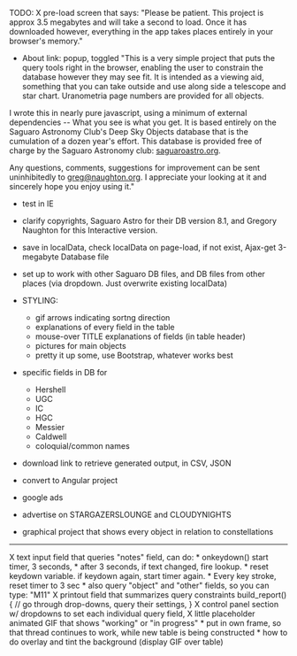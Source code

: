 
TODO:
  X pre-load screen that says: "Please be patient. This project is approx 3.5 megabytes and will take a second to load. Once it has downloaded however, everything in the app takes places entirely in your browser's memory."

  - About link: popup, toggled
    "This is a very simple project that puts the query tools right in the browser, enabling the user to constrain the database however they may see fit. It is intended as a viewing aid, something that you can take outside and use along side a telescope and star chart. Uranometria page numbers are provided for all objects. 

I wrote this in nearly pure javascript, using a minimum of external dependencies -- What you see is what you get. It is based entirely on the Saguaro Astronomy Club's Deep Sky Objects database that is the cumulation of a dozen year's effort. This database is provided free of charge by the Saguaro Astronomy club: <a href="http://saguaroastro.org">saguaroastro.org</a>.

Any questions, comments, suggestions for improvement can be sent uninhibitedly to <a href="mailto:greg@naughton.org">greg@naughton.org</a>. I appreciate your looking at it and sincerely hope you enjoy using it."

  - test in IE
  - clarify copyrights, Saguaro Astro for their DB version 8.1, and Gregory Naughton for this Interactive version.

  - save in localData, check localData on page-load, if not exist, Ajax-get 3-megabyte Database file

  - set up to work with other Saguaro DB files, and DB files from other places
    (via dropdown. Just overwrite existing localData)

  - STYLING:
    * gif arrows indicating sortng direction
    * explanations of every field in the table
    * mouse-over TITLE explanations of fields (in table header)
    * pictures for main objects
    * pretty it up some, use Bootstrap, whatever works best

  - specific fields in DB for 
    - Hershell
    - UGC
    - IC
    - HGC
    - Messier
    - Caldwell
    - coloquial/common names

  - download link to retrieve generated output, in CSV, JSON

  - convert to Angular project

  - google ads

  - advertise on STARGAZERSLOUNGE and CLOUDYNIGHTS

  - graphical <canvas> project that shows every object in relation to constellations

--------------------------------------------------------------------------
  X text input field that queries "notes" field, can do:
    * onkeydown() start timer, 3 seconds, 
    * after 3 seconds, if text changed, fire lookup. 
    * reset keydown variable. if keydown again, start timer again.
    * Every key stroke, reset timer to 3 sec
    * also query "object" and "other" fields, so you can type: "M11"
  X printout field that summarizes query constraints
      build_report() {
        // go through drop-downs, query their settings,
      }
  X control panel section w/ dropdowns to set each individual query field, 
  X little placeholder animated GIF that shows "working" or "in progress"
    * put in own frame, so that thread continues to work, while new table
      is being constructed
    * how to do overlay and tint the background (display GIF over table)



